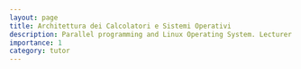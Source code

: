 ```yaml
---
layout: page
title: Architettura dei Calcolatori e Sistemi Operativi
description: Parallel programming and Linux Operating System. Lecturer A. M. Antola
importance: 1
category: tutor
---
```

